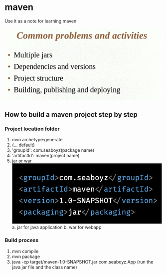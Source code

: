 # maven

Use it as a note for learning maven

![](./images/Screen%20Shot%202022-04-09%20at%203.20.48%20AM.png)

## How to build a maven project step by step

### Project location folder

1. mvn archetype:generate
2. (... default)
3. 'groupId': com.seaboyz(package name)
4. 'artifactId': maven(project name)
5. <packaging>jar</packaging> or <packaging>war</packaging>
   ![](./images/Screen%20Shot%202022-04-09%20at%203.59.50%20AM.png)
   a. jar for java application
   b. war for webapp

### Build process

1. mvn compile
2. mvn package
3. java -cp target/maven-1.0-SNAPSHOT.jar com.seaboyz.App (run the java jar file and the class name)
